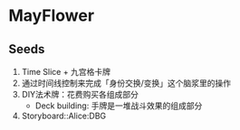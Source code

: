 # MayFlower

## Seeds

1.  Time Slice + 九宫格卡牌
2.  通过时间线控制来完成「身份交换/变换」这个脑浆里的操作
3.  DIY法术牌：花费购买各组成部分
    -   Deck building: 手牌是一堆战斗效果的组成部分
4.  Storyboard::Alice:DBG

## 